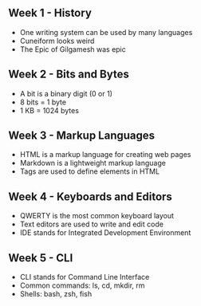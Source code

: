 ## Week 1 - History
- One writing system can be used by many languages
- Cuneiform looks weird
- The Epic of Gilgamesh was epic
## Week 2 - Bits and Bytes
- A bit is a binary digit (0 or 1)
- 8 bits = 1 byte
- 1 KB = 1024 bytes
## Week 3 - Markup Languages
- HTML is a markup language for creating web pages
- Markdown is a lightweight markup language
- Tags are used to define elements in HTML
## Week 4 - Keyboards and Editors
- QWERTY is the most common keyboard layout
- Text editors are used to write and edit code
- IDE stands for Integrated Development Environment
## Week 5 - CLI
- CLI stands for Command Line Interface
- Common commands: ls, cd, mkdir, rm
- Shells: bash, zsh, fish
